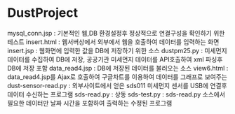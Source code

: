 # DustProject
mysql_conn.jsp : 기본적인 웹,DB 환경설정후 정상적으로 연결구성을 확인하기 위한 테스트
insert.html : 웹서버상에서 외부에서 웹을 호출하여 데이터를 입력하는 화면
insert.jsp : 웹화면에 입력한 값을 DB에 저장하기 위한 소스
dustpm25.py : 미세먼지 데이터를 수집하여 DB에 저장, 공공기관 미세먼지 데이터를 API호출하여 xml 파싱후 DB에 저장 포함
data_read4.jsp : DB에 저장된 데이터를 불러오는 소스
view6.html : data_read4.jsp를 Ajax로 호출하여 구글차트를 이용하여 데이터를 그래프로 보여주는 
dust-sensor-read.py : 외부사이트에서 얻은 sds011 미세먼지 센서를 USB에 연결후 데이터 수신하는 프로그램
sds-read.py : 상동
sds-test.py : sds-read.py 소스에서 필요한 데이터만 날짜 시간을 포함하여 출력하는 수정된 프로그램
